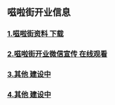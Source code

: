 ## 嗞啦街开业信息

### [1.嗞啦街资料 下载](https://airsupply.github.io/PubWechat/)
### [2.嗞啦街开业微信宣传 在线观看](https://airsupply.github.io/PubWechat/test/index.html)
### [3.其他 建设中](https://airsupply.github.io/PubWechat/)
### [4.其他 建设中](https://airsupply.github.io/PubWechat/)




